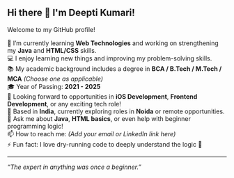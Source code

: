 ## Hi there 👋 I'm Deepti Kumari!

Welcome to my GitHub profile!  

🌱 I’m currently learning **Web Technologies** and working on strengthening my **Java** and **HTML/CSS** skills.  
💻 I enjoy learning new things and improving my problem-solving skills.  
📚 My academic background includes a degree in **BCA / B.Tech / M.Tech / MCA** *(Choose one as applicable)*  
🎓 Year of Passing: **2021 - 2025**  
💼 Looking forward to opportunities in **iOS Development**, **Frontend Development**, or any exciting tech role!  
📍 Based in **India**, currently exploring roles in **Noida** or remote opportunities.  
💬 Ask me about **Java**, **HTML basics**, or even help with beginner programming logic!  
📫 How to reach me: *(Add your email or LinkedIn link here)*  
⚡ Fun fact: I love dry-running code to deeply understand the logic 🧠

---

_“The expert in anything was once a beginner.”_

